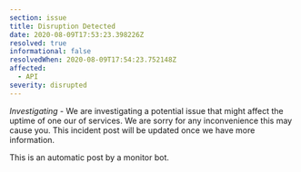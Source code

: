 ```yaml
---
section: issue
title: Disruption Detected
date: 2020-08-09T17:53:23.398226Z
resolved: true
informational: false
resolvedWhen: 2020-08-09T17:54:23.752148Z
affected:
  - API
severity: disrupted
---
```

*Investigating* - We are investigating a potential issue that might affect the uptime of one our of services. We are sorry for any inconvenience this may cause you. This incident post will be updated once we have more information.

This is an automatic post by a monitor bot.
        